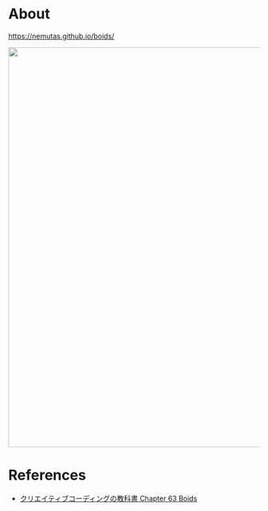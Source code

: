 # About

https://nemutas.github.io/boids/

<img src='https://github.com/nemutas/boids/assets/46724121/3891b02d-f3c4-4d84-ac81-21ff328bd8b3' width='800' />

# References

- [クリエイティブコーディングの教科書 Chapter 63 Boids](https://zenn.dev/baroqueengine/books/a19140f2d9fc1a/viewer/c33878)
